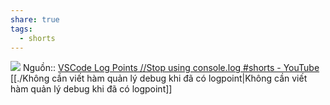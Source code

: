 ```yaml
---
share: true
tags:
  - shorts
---
```


![](https://code.visualstudio.com/assets/docs/editor/debugging/log-points.gif) 
Nguồn:: [VSCode Log Points //Stop using console.log #shorts - YouTube](https://youtube.com/shorts/7g7ftm2v71Y?feature=share)
[[./Không cần viết hàm quản lý debug khi đã có logpoint|Không cần viết hàm quản lý debug khi đã có logpoint]]